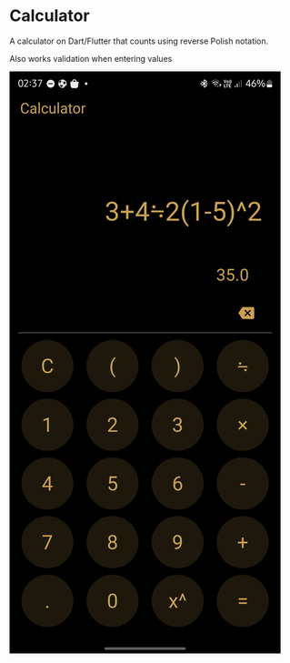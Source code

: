 # Calculator

A calculator on Dart/Flutter that counts using reverse Polish notation.

Also works validation when entering values
 
![image](https://github.com/k1nd-cat/calculator-flutter/blob/main/screenshot.jpg)
